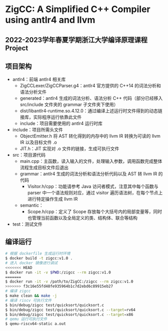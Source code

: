# ZigCC: A Simplified C++ Compiler using antlr4 and llvm
## 2022-2023学年春夏学期浙江大学编译原理课程 Project

## 项目架构
- antlr4：前端 antlr4 相关库
    - ZigCCLexer/ZigCCParser.g4：antlr4 官方提供的 C++14 的词法分析和语法分析文件
    - generated：antlr4 生成的词法分析、语法分析 C++ 代码（部分已经移入 src/include 文件夹的 grammar 子文件夹下使用）
    - dist/libantlr4-runtime.so.4.12.0：通过编译上述运行时文件得到的动态链接库，实际程序运行依靠此文件
    - include：项目需要使用的 antlr4 运行时库
- include：项目所需头文件
    - ObjectEmitter.h 将 AST 转化得到的内存中的 llvm IR 转换为可读的 llvm IR 以及目标文件 .o
    - JIT.h：JIT 实现对 .o 文件的链接，生成可执行文件
- src：项目源代码
    - main.cpp：主函数，读入输入的文件，处理输入参数，调用函数完成整体流程生成目标文件后退出
    - grammar：antlr4 生成的词法分析和语法分析代码以及 AST 转 llvm IR 的代码
        - Visitor.h/cpp：功能请参考 Java 访问者模式，注意其中每个函数与 parser 中一个语法规则对应，通过 visitor 遍历语法树，在每个节点上进行特定操作生成 llvm IR
    - semantic：
        - Scope.h/cpp：定义了 Scope 存放每个大括号内的局部变量等，同时也管理当前函数以及全局定义的类、结构体、联合等结构
- test：测试文件

## 编译运行

```bash
# 根据 dockerfile 生成运行时环境
$ docker build -t zigcc:v1.0 .
# 进入 docker 镜像进行调试
<<<<<<< HEAD
$ docker run -it -v $PWD:/zigcc --rm zigcc:v1.0
=======
$ docker run -it -v /path/to/ZigCC:/zigcc --rm zigcc:v1.0
>>>>>>> f3c16e55fd48fe935964b1c7d2ebd6c89915eb27
# 编译 zigcc
$ make clean && make -j
# 编译 riscv 可执行文件
$ bin/debug/zigcc test/quicksort/quicksort.c
$ bin/debug/zigcc test/quicksort/quicksort.c --target=rv64
$ bin/debug/zigcc test/quicksort/quicksort.c --target=x86
# qemu 运行可执行文件
$ qemu-riscv64-static a.out
```
